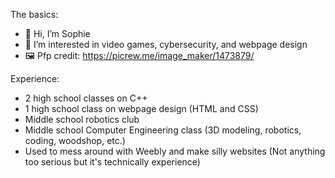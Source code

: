 The basics:

- 👋 Hi, I’m Sophie
- 👀 I’m interested in video games, cybersecurity, and webpage design
- 🖼️ Pfp credit: https://picrew.me/image_maker/1473879/

Experience:

- 2 high school classes on C++
- 1 high school class on webpage design (HTML and CSS)
- Middle school robotics club
- Middle school Computer Engineering class (3D modeling, robotics, coding, woodshop, etc.)
- Used to mess around with Weebly and make silly websites (Not anything too serious but it's technically experience)

<!---
Soap-Man/Soap-Man is a ✨ special ✨ repository because its `README.md` (this file) appears on your GitHub profile.
You can click the Preview link to take a look at your changes.
--->
